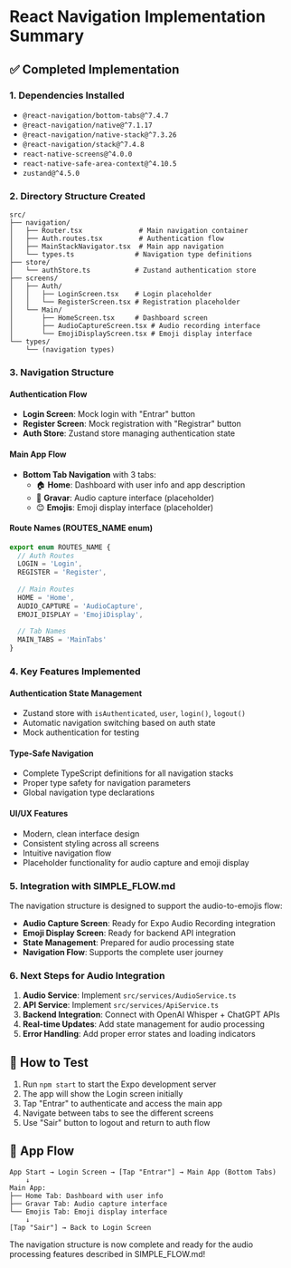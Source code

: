 # React Navigation Implementation Summary

## ✅ Completed Implementation

### 1. Dependencies Installed
- `@react-navigation/bottom-tabs@^7.4.7`
- `@react-navigation/native@^7.1.17`
- `@react-navigation/native-stack@^7.3.26`
- `@react-navigation/stack@^7.4.8`
- `react-native-screens@^4.0.0`
- `react-native-safe-area-context@^4.10.5`
- `zustand@^4.5.0`

### 2. Directory Structure Created
```
src/
├── navigation/
│   ├── Router.tsx              # Main navigation container
│   ├── Auth.routes.tsx         # Authentication flow
│   ├── MainStackNavigator.tsx  # Main app navigation
│   └── types.ts               # Navigation type definitions
├── store/
│   └── authStore.ts           # Zustand authentication store
├── screens/
│   ├── Auth/
│   │   ├── LoginScreen.tsx    # Login placeholder
│   │   └── RegisterScreen.tsx # Registration placeholder
│   └── Main/
│       ├── HomeScreen.tsx     # Dashboard screen
│       ├── AudioCaptureScreen.tsx # Audio recording interface
│       └── EmojiDisplayScreen.tsx # Emoji display interface
└── types/
    └── (navigation types)
```

### 3. Navigation Structure

#### Authentication Flow
- **Login Screen**: Mock login with "Entrar" button
- **Register Screen**: Mock registration with "Registrar" button
- **Auth Store**: Zustand store managing authentication state

#### Main App Flow
- **Bottom Tab Navigation** with 3 tabs:
  - 🏠 **Home**: Dashboard with user info and app description
  - 🎤 **Gravar**: Audio capture interface (placeholder)
  - 😊 **Emojis**: Emoji display interface (placeholder)

#### Route Names (ROUTES_NAME enum)
```typescript
export enum ROUTES_NAME {
  // Auth Routes
  LOGIN = 'Login',
  REGISTER = 'Register',
  
  // Main Routes  
  HOME = 'Home',
  AUDIO_CAPTURE = 'AudioCapture',
  EMOJI_DISPLAY = 'EmojiDisplay',
  
  // Tab Names
  MAIN_TABS = 'MainTabs'
}
```

### 4. Key Features Implemented

#### Authentication State Management
- Zustand store with `isAuthenticated`, `user`, `login()`, `logout()`
- Automatic navigation switching based on auth state
- Mock authentication for testing

#### Type-Safe Navigation
- Complete TypeScript definitions for all navigation stacks
- Proper type safety for navigation parameters
- Global navigation type declarations

#### UI/UX Features
- Modern, clean interface design
- Consistent styling across all screens
- Intuitive navigation flow
- Placeholder functionality for audio capture and emoji display

### 5. Integration with SIMPLE_FLOW.md

The navigation structure is designed to support the audio-to-emojis flow:
- **Audio Capture Screen**: Ready for Expo Audio Recording integration
- **Emoji Display Screen**: Ready for backend API integration
- **State Management**: Prepared for audio processing state
- **Navigation Flow**: Supports the complete user journey

### 6. Next Steps for Audio Integration

1. **Audio Service**: Implement `src/services/AudioService.ts`
2. **API Service**: Implement `src/services/ApiService.ts`
3. **Backend Integration**: Connect with OpenAI Whisper + ChatGPT APIs
4. **Real-time Updates**: Add state management for audio processing
5. **Error Handling**: Add proper error states and loading indicators

## 🚀 How to Test

1. Run `npm start` to start the Expo development server
2. The app will show the Login screen initially
3. Tap "Entrar" to authenticate and access the main app
4. Navigate between tabs to see the different screens
5. Use "Sair" button to logout and return to auth flow

## 📱 App Flow

```
App Start → Login Screen → [Tap "Entrar"] → Main App (Bottom Tabs)
    ↓
Main App:
├── Home Tab: Dashboard with user info
├── Gravar Tab: Audio capture interface  
└── Emojis Tab: Emoji display interface
    ↓
[Tap "Sair"] → Back to Login Screen
```

The navigation structure is now complete and ready for the audio processing features described in SIMPLE_FLOW.md!
